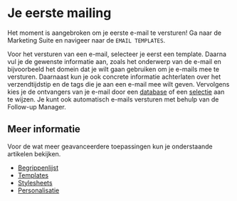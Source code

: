 # Je eerste mailing

Het moment is aangebroken om je eerste e-mail te versturen! Ga naar de Marketing 
Suite en navigeer naar de `EMAIL TEMPLATES`. 

Voor het versturen van een e-mail, selecteer je eerst een template. Daarna vul
je de gewenste informatie aan, zoals het onderwerp van de e-mail en bijvoorbeeld
het domein dat je wilt gaan gebruiken om je e-mails mee te versturen. Daarnaast kun 
je ook concrete informatie achterlaten over het verzendtijdstip en de tags
die je aan een e-mail mee wilt geven. Vervolgens kies je de ontvangers van je e-mail 
door een [database](./database-introduction) of een [selectie](./database-selections-introduction) 
aan te wijzen. Je kunt ook automatisch e-mails versturen met behulp van de Follow-up Manager.


## Meer informatie

Voor de wat meer geavanceerdere toepassingen kun je onderstaande artikelen bekijken.

* [Begrippenlijst](./definitions)
* [Templates](./templates)
* [Stylesheets](./stylesheets)
* [Personalisatie](./personalization)
